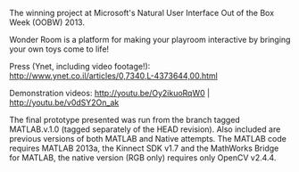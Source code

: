 The winning project at Microsoft's Natural User Interface Out of the Box Week (OOBW) 2013.

Wonder Room is a platform for making your playroom interactive by bringing your own toys come to life!

Press (Ynet, including video footage!):
http://www.ynet.co.il/articles/0,7340,L-4373644,00.html

Demonstration videos:
http://youtu.be/Oy2ikuoRqW0 | http://youtu.be/v0dSY2On_ak


The final prototype presented was run from the branch tagged MATLAB.v.1.0 (tagged separately of the HEAD revision). Also included are previous versions of both MATLAB and Native attempts. The MATLAB code requires MATLAB 2013a, the Kinnect SDK v1.7 and the MathWorks Bridge for MATLAB, the native version (RGB only) requires only OpenCV v2.4.4.